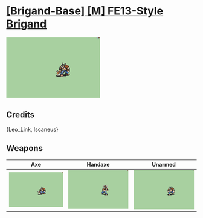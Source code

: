 # [\[Brigand-Base\] \[M\] FE13-Style Brigand](./%5BBrigand-Base%5D%20%5BM%5D%20FE13-Style%20Brigand)

<img src="./3.%20Axe/Axe_000.png" alt="[Brigand-Base] [M] FE13-Style Brigand standing" />

## Credits

{Leo_Link, Iscaneus}

## Weapons


|Axe |Handaxe |Unarmed |
|  :---: | :---: | :---: |
| <img alt="Axe animation" src="./3.%20Axe/Axe.gif" /> | <img alt="Handaxe animation" src="./4.%20Handaxe/Handaxe.gif" /> | <img alt="Unarmed animation" src="./8.%20Unarmed/Unarmed.gif" /> |
